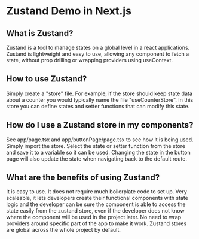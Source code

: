# Zustand Demo in Next.js

## What is Zustand?

Zustand is a tool to manage states on a global level in a react applications. Zustand is lightweight and easy to use, allowing any component to fetch a state, without prop drilling or wrapping providers using useContext.

## How to use Zustand?

Simply create a "store" file. For example, if the store should keep state data about a counter you would typically name the file "useCounterStore". In this store you can define states and setter functions that can modify this state.

## How do I use a Zustand store in my components?

See app/page.tsx and app/buttonPage/page.tsx to see how it is being used. Simply import the store. Select the state or setter function from the store and save it to a variable so it can be used. Changing the state in the button page will also update the state when navigating back to the default route.

## What are the benefits of using Zustand?

It is easy to use. It does not require much boilerplate code to set up. Very scaleable, it lets developers create their functional components with state logic and the developer can be sure the component is able to access the state easily from the zustand store, even if the developer does not know where the component will be used in the project later. No need to wrap providers around specific part of the app to make it work. Zustand stores are global across the whole project by default.
